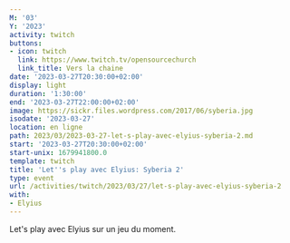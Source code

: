 ```yaml
---
M: '03'
Y: '2023'
activity: twitch
buttons:
- icon: twitch
  link: https://www.twitch.tv/opensourcechurch
  link_title: Vers la chaine
date: '2023-03-27T20:30:00+02:00'
display: light
duration: '1:30:00'
end: '2023-03-27T22:00:00+02:00'
image: https://sickr.files.wordpress.com/2017/06/syberia.jpg
isodate: '2023-03-27'
location: en ligne
path: 2023/03/2023-03-27-let-s-play-avec-elyius-syberia-2.md
start: '2023-03-27T20:30:00+02:00'
start-unix: 1679941800.0
template: twitch
title: 'Let''s play avec Elyius: Syberia 2'
type: event
url: /activities/twitch/2023/03/27/let-s-play-avec-elyius-syberia-2
with:
- Elyius
---
```

Let's play avec Elyius sur un jeu du moment.